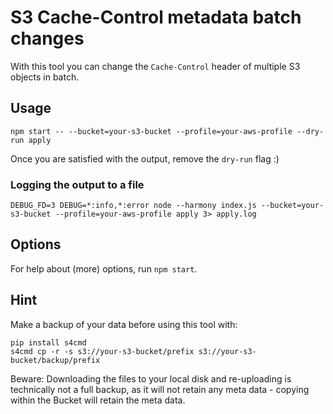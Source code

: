 # S3 Cache-Control metadata batch changes

With this tool you can change the `Cache-Control` header of multiple S3 objects in batch.


## Usage

```console
npm start -- --bucket=your-s3-bucket --profile=your-aws-profile --dry-run apply
```

Once you are satisfied with the output, remove the `dry-run` flag :)

### Logging the output to a file
```console
DEBUG_FD=3 DEBUG=*:info,*:error node --harmony index.js --bucket=your-s3-bucket --profile=your-aws-profile apply 3> apply.log
```

## Options
For help about (more) options, run `npm start`.

## Hint
Make a backup of your data before using this tool with:

```console
pip install s4cmd
s4cmd cp -r -s s3://your-s3-bucket/prefix s3://your-s3-bucket/backup/prefix
```

Beware: Downloading the files to your local disk and re-uploading is technically not a full backup, as it will not retain any meta data - copying within the Bucket will retain the meta data.
